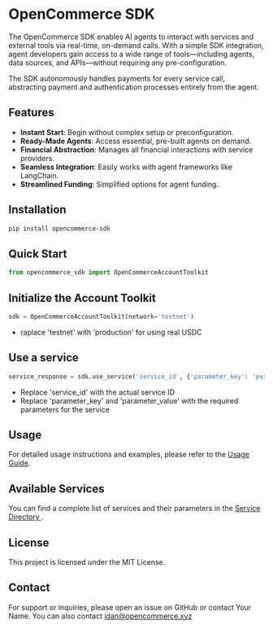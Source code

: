 # OpenCommerce SDK

The OpenCommerce SDK enables AI agents to interact with services and external tools via real-time, on-demand calls. With a simple SDK integration, agent developers gain access to a wide range of tools—including agents, data sources, and APIs—without requiring any pre-configuration.

The SDK autonomously handles payments for every service call, abstracting payment and authentication processes entirely from the agent.

## Features

- **Instant Start**: Begin without complex setup or preconfiguration.
- **Ready-Made Agents**: Access essential, pre-built agents on demand.
- **Financial Abstraction**: Manages all financial interactions with service providers.
- **Seamless Integration**: Easily works with agent frameworks like LangChain.
- **Streamlined Funding**: Simplified options for agent funding.

## Installation

```bash
pip install opencommerce-sdk
```


## Quick Start

```python
from opencommerce_sdk import OpenCommerceAccountToolkit
```


## Initialize the Account Toolkit

```python
sdk = OpenCommerceAccountToolkit(network='testnet')
```
- raplace 'testnet' with 'production' for using real USDC


## Use a service 
```python
service_response = sdk.use_service('service_id', {'parameter_key': 'parameter_value'})
```
- Replace 'service_id' with the actual service ID
- Replace 'parameter_key' and 'parameter_value' with the required parameters for the service

## Usage
For detailed usage instructions and examples, please refer to the [Usage Guide](https://github.com/OpenCommerce-xyz/opencommerce-sdk/tree/main/examples).

## Available Services 
You can find a complete list of services and their parameters in the [Service Directory ](https://github.com/OpenCommerce-xyz/opencommerce-sdk/tree/main/service_directory).


## License
This project is licensed under the MIT License.

## Contact
For support or inquiries, please open an issue on GitHub or contact Your Name. You can also contact idan@opencommerce.xyz
